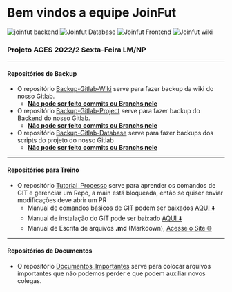 # Bem vindos a equipe JoinFut

![joinfut backend](https://user-images.githubusercontent.com/18719295/188202488-7b14ee15-23a9-475d-a593-7d76c80318ef.gif)
![Joinfut Database](https://user-images.githubusercontent.com/18719295/188202491-b1c766b4-e896-4983-8762-ae28afba3975.gif)
![Joinfut Frontend](https://user-images.githubusercontent.com/18719295/188202493-50ecace2-adb7-4706-bb1e-bbb9d97e98cd.gif)
![Joinfut wiki](https://user-images.githubusercontent.com/18719295/188202511-e8f83e1e-779b-4ac7-8964-343a832cbd4c.gif)


### Projeto AGES 2022/2 Sexta-Feira LM/NP

---

#### Repositórios de Backup

* O repositório [Backup-Gitlab-Wiki](https://github.com/Equipe-JoinFut/Backup-Gitlab-Wiki) serve para fazer backup da wiki do nosso Gitlab.
   * [**Não pode ser feito commits ou Branchs nele**]()
* O repositório [Backup-Gitlab-Project](https://github.com/Equipe-JoinFut/Backup-Gitlab-Project) serve para fazer backup do Backend do nosso Gitlab. 
   * [**Não pode ser feito commits ou Branchs nele**]()
* O repositório [Backup-Gitlab-Database](https://github.com/Equipe-JoinFut/Backup-Gitlab-Database) serve para fazer backups dos scripts do projeto do nosso Gitlab
  * [**Não pode ser feito commits ou Branchs nele**]()
   
---

#### Repositórios para Treino

* O repositório [Tutorial_Processo](https://github.com/Equipe-JoinFut/Tutorial_Processo) serve para aprender os comandos de GIT e gerenciar um Repo, a main está bloqueada, então se quiser enviar modificações deve abrir um PR
  * Manual de comandos básicos de GIT podem ser baixados [AQUI ⬇️](https://github.com/F4NT0/ages-online-git/raw/master/Git-Manual/Manual-Curso-Git.pdf)
  * Manual de instalação do GIT pode ser baixado [AQUI ⬇️](https://github.com/F4NT0/ages-online-git/raw/master/Instalation/Instala%C3%A7%C3%A3o%20do%20GIT.pdf)
  * Manual de Escrita de arquivos **.md** (Markdown), [Acesse o Site 🌐](https://f4nt0.github.io/PR0GR4M1NG/pages/tut_pages/home.html)

---

#### Repositórios de Documentos

* O repositório [Documentos_Importantes](https://github.com/Equipe-JoinFut/Documentos_Importantes) serve para colocar arquivos importantes que não podemos perder e que podem auxiliar novos colegas.
